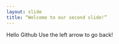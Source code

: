 ```yaml
---
layout: slide
title: “Welcome to our second slide!”
---
```

Hello Github
Use the left arrow to go back!
